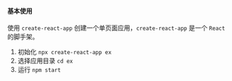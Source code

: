 #### 基本使用

使用 `create-react-app` 创建一个单页面应用，`create-react-app` 是一个 `React` 的脚手架。

1. 初始化 `npx create-react-app ex` 
2. 选择应用目录 `cd ex`
3. 运行 `npm start` 